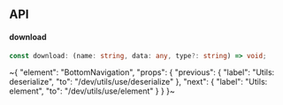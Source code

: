 

## API

#### download

```ts
const download: (name: string, data: any, type?: string) => void;
```


~{
  "element": "BottomNavigation",
  "props": {
    "previous": {
      "label": "Utils: deserialize",
      "to": "/dev/utils/use/deserialize"
    },
    "next": {
      "label": "Utils: element",
      "to": "/dev/utils/use/element"
    }
  }
}~